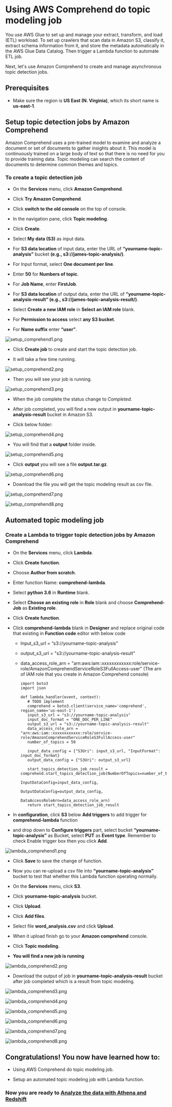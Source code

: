 # Using AWS Comprehend do topic modeling job

You use AWS Glue to set up and manage your extract, transform, and load (ETL) workload. To set up crawlers that scan data in Amazon S3, classify it, extract schema information from it, and store the metadata automatically in the AWS Glue Data Catalog. Then trigger a Lambda function to automate ETL job.

Next, let's use Amazon Comprehend to create and manage asynchronous topic detection jobs.


## Prerequisites

* Make sure the region is **US East (N. Virginia)**, which its short name is **us-east-1**.


## Setup topic detection jobs by Amazon Comprehend

Amazon Comprehend uses a pre-trained model to examine and analyze a document or set of documents to gather insights about it. This model is continuously trained on a large body of text so that there is no need for you to provide training data. Topic modeling can search the content of documents to determine common themes and topics.

### To create a topic detection job

* 	On the **Services** menu, click **Amazon Comprehend**.

*   Click **Try Amazon Comprehend**.

*   Click **switch to the old console** on the top of console.

* 	In the navigation pane, click **Topic modeling**.

* 	Click **Create**.

* 	Select **My data (S3)** as input data.

* 	For **S3 data location** of input data, enter the URL of **“yourname-topic-analysis”** bucket **(e.g., s3://james-topic-analysis/)**.

* 	For Input format, select **One document per line**.

* 	Enter **50** for **Numbers of topic**.

* 	For **Job Name**, enter **FirstJob**.

* 	For **S3 data location** of output data, enter the URL of **“yourname-topic-analysis-result” (e.g., s3://james-topic-analysis-result/)**.

* 	Select **Create a new IAM role** in **Select an IAM role** blank.

* 	For **Permission to access** select **any S3 bucket**.

* 	For **Name suffix** enter **“user”**.

![setup_comprehend1.png](/images/setup_comprehend1.png)

* 	Click **Create job** to create and start the topic detection job.

* 	It will take a few time running.

![setup_comprehend2.png](/images/setup_comprehend2.png)

* 	Then you will see your job is running.

![setup_comprehend3.png](/images/setup_comprehend3.png)

* 	When the job complete the status change to *Completed*.

* 	After job completed, you will find a new output in **yourname-topic-analysis-result** bucket in Amazon S3.

* 	Click below folder:

![setup_comprehend4.png](/images/setup_comprehend4.png)

*   You will find that a **output** folder inside. 

![setup_comprehend5.png](/images/setup_comprehend5.png)

*   Click **output** you will see a file **output.tar.gz**.

![setup_comprehend6.png](/images/setup_comprehend6.png)

*   Download the file you will get the topic modeling result as csv file.

![setup_comprehend7.png](/images/setup_comprehend7.png)

![setup_comprehend8.png](/images/setup_comprehend8.png)


## Automated topic modeling job

### Create a Lambda to trigger topic detection jobs by Amazon Comprehend

* 	On the **Services** menu, click **Lambda**.

* 	Click **Create function**.

* 	Choose **Author from scratch**.

* 	Enter function Name: **comprehend-lambda**.

* 	Select **python 3.6** in **Runtime** blank.

* 	Select **Choose an existing role** in **Role** blank and choose **Comprehend-Job** as **Existing role**.

* 	Click **Create function**.

* 	Click **comprehend-lambda** blank in **Designer** and replace original code that existing in **Function code** editor with below code

    *   Input_s3_url = “s3://yourname-topic-analysis”
    
    *   output_s3_url = "s3://yourname-topic-analysis-result"
    
    *   data_access_role_arn = "arn:aws:iam::xxxxxxxxxxxx:role/service-role/AmazonComprehendServiceRoleS3FullAccess-user"
        (The arn of IAM role that you create in Amazon Comprehend console)
 
 
            import boto3
            import json

            def lambda_handler(event, context):
               # TODO implement
               comprehend = boto3.client(service_name='comprehend', region_name='us-east-1')
               input_s3_url = "s3://yourname-topic-analysis"
               input_doc_format = "ONE_DOC_PER_LINE"
               output_s3_url = "s3://yourname-topic-analysis-result"
               data_access_role_arn = "arn:aws:iam::xxxxxxxxxxxx:role/service-role/AmazonComprehendServiceRoleS3FullAccess-user"
               number_of_topics = 50

               input_data_config = {"S3Uri": input_s3_url, "InputFormat": input_doc_format}
               output_data_config = {"S3Uri": output_s3_url}

               start_topics_detection_job_result = comprehend.start_topics_detection_job(NumberOfTopics=number_of_topics,
                                                                                       InputDataConfig=input_data_config,
                                                                                       OutputDataConfig=output_data_config,
                                                                                       DataAccessRoleArn=data_access_role_arn)
               return start_topics_detection_job_result
 

* 	In **configuration**, click **S3** below **Add triggers** to add trigger for **comprehend-lambda** function

* 	and drop down to **Configure triggers** part, select bucket **“yourname-topic-analysis”** as Bucket, select **PUT** as **Event type**. Remember to check Enable trigger box then you click **Add**.

![lambda_comprehend1.png](/images/lambda_comprehend1.png)

* 	Click **Save** to save the change of function.

* 	Now you can re-upload a csv file into **“yourname-topic-analysis”** bucket to test that whether this Lambda function operating normally.

* 	On the **Services** menu, click **S3**.

* 	Click **yourname-topic-analysis** bucket.

* 	Click **Upload**.

* 	Click **Add files**.

*	Select file **word_analysis.csv** and click **Upload**.

* 	When it upload finish go to your **Amazon comprehend** console.

* 	Click **Topic modeling**.

* 	**You will find a new job is running**

![lambda_comprehend2.png](/images/lambda_comprehend2.png)

* 	Download the output of job in **yourname-topic-analysis-result** bucket after job completed which is a result from topic modeling.

![lambda_comprehend3.png](/images/lambda_comprehend3.png)

![lambda_comprehend4.png](/images/lambda_comprehend4.png)

![lambda_comprehend5.png](/images/lambda_comprehend5.png)

![lambda_comprehend6.png](/images/lambda_comprehend6.png)

![lambda_comprehend7.png](/images/lambda_comprehend7.png)

![lambda_comprehend8.png](/images/lambda_comprehend8.png)

## Congratulations! You now have learned how to:

*  Using AWS Comprehend do topic modeling job.

*  Setup an automated topic modeling job with Lambda function.


### Now you are ready to [Analyze the data with Athena and Redshift](https://github.com/ecloudvalley/Serverless-ETL-and-data-analysis-on-AWS/tree/master/204-Analyze%20the%20data%20with%20Athena%20and%20Redshift)
